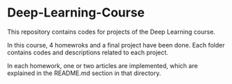 # Deep-Learning-Course
This repository contains codes for projects of the Deep Learning course.

In this course, 4 homewroks and a final project have been done.
Each folder contains codes and descriptions related to each project.

In each homework, one or two articles are implemented, which are explained in the README.md section in that directory.
